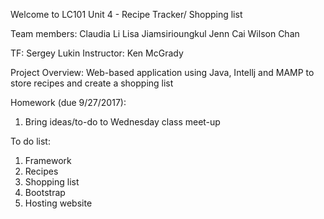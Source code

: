 Welcome to LC101 Unit 4 - Recipe Tracker/ Shopping list 

Team members:
Claudia Li
Lisa Jiamsirioungkul
Jenn Cai
Wilson Chan

TF: Sergey Lukin
Instructor: Ken McGrady

Project Overview: 
Web-based application using Java, Intellj and MAMP to store recipes and create a shopping list

Homework (due 9/27/2017):
1. Bring ideas/to-do to Wednesday class meet-up

To do list:
1. Framework
2. Recipes
3. Shopping list
4. Bootstrap
5. Hosting website